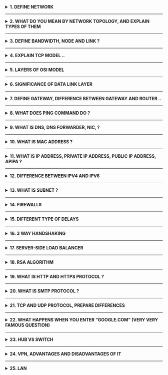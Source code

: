 <details> <summary><b>
1.	DEFINE NETWORK 
</b></summary><br>
<b>Network</b>   :  
An inter-connection of multiple devices known as host, that are connected using multiple paths for the purpose of sending/receiving data.
</details>

---

<details> <summary><b>
2.	WHAT DO YOU MEAN BY NETWORK TOPOLOGY, AND EXPLAIN TYPES OF 	THEM 
</b></summary><br>
<b>Network Topography<b>:  
Layout arrangement of different devices in a network.

<b>Types of Topography<b>:

1.  _<b>Star<b>_  -- Star topology is a network topology in which all the nodes are connected to a single device known as a central device
2.  _<b>Ring<b>_  -- Ring topology is a network topology in which nodes are exactly connected to two or more nodes and thus, forming a single continuous path for the transmission.
3.  _<b>Bus<b>_  -- Bus topology is a network topology in which all the nodes are connected to a single cable known as a central cable or bus.
4.  _<b>Mesh<b>_  -- Mesh topology is a network topology in which all the nodes are individually connected to other nodes.
</details>

---

<details> <summary><b>
3.	DEFINE BANDWIDTH, NODE AND LINK ? 
</b></summary><br>
<b>Bandwidth<b>:  
Bandwidth is defined as the potential of the data that is to be transferred in a specific period of time. It is the data carrying capacity of the network or transmission medium.
</details>

---

<details> <summary><b>
4.	EXPLAIN TCP MODEL .. 
</b></summary><br>
<b>TCP/IP Model<b>:  
It is a compressed version of the OSI model with only 4 layers. It stands for Transmission Control Protocol/Internet Protocol. The layers are:

-   Process/Application Layer
-   Host-to-Host/Transport Layer
-   Internet Layer
-   Network Access/Link Layer
</details>

---

<details> <summary><b>
5.	LAYERS OF OSI MODEL 
</b></summary><br>
<b>Layers in OSI model<b>:  
It is a 7 layer architecture with each layer having specific functionality to perform. All these 7 layers work collaboratively to transmit the data from one person to another across the globe.

1.  _<b>Physical Layer<b>_  :

-   It is the lowest layer of the OSI reference model.
-   It is used for the transmission of an unstructured raw bit stream over a physical medium.
-   Physical layer transmits the data either in the form of electrical/optical or mechanical form.
-   The physical layer is mainly used for the physical connection between the devices, and such physical connection can be made by using twisted-pair cable, fibre-optic or wireless transmission media.

2.  _<b>DataLink Layer<b>_  :

-   It is used for transferring the data from one node to another node.
-   It receives the data from the network layer and converts the data into data frames and then attaches the physical address to these frames which are sent to the physical layer.
-   It enables the error-free transfer of data from one node to another node.

3.  _<b>Network Layer<b>_  :

-   Network layer converts the logical address into the physical address.
-   The routing concept means it determines the best route for the packet to travel from source to the destination.
-   Functions of Network Layer :
    -   Routing: The network layer determines the best route from source to destination. This function is known as routing.
    -   Logical addressing: The network layer defines the addressing scheme to identify each device uniquely.

4.  _<b>Transport Layer<b>_  :

-   It delivers the message through the network and provides error checking so that no error occurs during the transfer of data.
-   It provides two kinds of services:
    -   Connection-oriented transmission:  
        In this transmission, the receiver sends the acknowledgement to the sender after the packet has been received.
    -   Connectionless transmission:  
        In this transmission, the receiver does not send the acknowledgement to the sender.

5.  _<b>Session Layer<b>_  :

-   The main responsibility of the session layer is beginning, maintaining and ending the communication between the devices.
-   Session layer also reports the error coming from the upper layers.
-   Session layer establishes and maintains the session between the two users

6.  _<b>Presentation Layer<b>_  :

-   The presentation layer is also known as a Translation layer as it translates the data from one format to another format.
-   At the sender side, this layer translates the data format used by the application layer to the common format and at the receiver side, this layer translates the common format into a format used by the application layer.
-   Functions of Presentation Layer :
    -   Character code translation
    -   Data conversion
    -   Data compression
    -   Data encryption

7.  _<b>Application Layer<b>_  :

-   Application layer enables the user to access the network.
-   It is the topmost layer of the OSI reference model.
-   Application layer protocols are file transfer protocol, simple mail transfer protocol, domain name system, etc.
-   The most widely used application protocol is HTTP(Hypertext transfer protocol ). A user sends the request for the web page using HTTP.
</details>

---

<details> <summary><b>
6.	SIGNIFICANCE OF DATA LINK LAYER
</b></summary><br>
2.  _<b>DataLink Layer<b>_  :

-   It is used for transferring the data from one node to another node.
-   It receives the data from the network layer and converts the data into data frames and then attaches the physical address to these frames which are sent to the physical layer.
-   It enables the error-free transfer of data from one node to another node.
</details>

---

<details> <summary><b>
7.	DEFINE GATEWAY, DIFFERENCE BETWEEN GATEWAY AND ROUTER .. 
</b></summary><br>
Well, you asked for it!
</details>

---

<details> <summary><b>
8.	WHAT DOES PING COMMAND DO ? 
</b></summary><br>
Well, you asked for it!
</details>

---

<details> <summary><b>
9.	WHAT IS DNS, DNS FORWARDER, NIC, ? 
</b></summary><br>
Well, you asked for it!
</details>

---

<details> <summary><b>
10.	WHAT IS MAC ADDRESS ? 
</b></summary><br>
<b>Media Access Control (MAC) Address<b>:  
MAC Addresses are unique 48-bits hardware number of a computer, which is embedded into network card (known as Network Interface Card) during the time of manufacturing.  
MAC is a type og physical address which is used to communicate or transfer the data from one computer to another computer
</details>

---

<details> <summary><b>
11.	WHAT IS IP ADDRESS, PRIVATE IP ADDRESS, PUBLIC IP ADDRESS, APIPA ? 
</b></summary><br>
Well, you asked for it!
</details>

---

<details> <summary><b>
12.	DIFFERENCE BETWEEN IPV4 AND IPV6
</b></summary><br>
_<b>Differences between IPv4 and IPv6<b>_:


| IPv4      | IPv6 |
| ----------- | ----------- |
| IPv4 has a 32-bit address length      | IPv6 has a 128-bit address length       |
| Address representation of IPv4 is in decimal   | Address Representation of IPv6 is in hexadecimal |
| It Supports Manual and DHCP address configuration   | It supports Auto and renumbering address configuration |
| In IPv4 Encryption and Authentication facility not provided   | In IPv6 Encryption and Authentication are provided |
</details>

---

<details> <summary><b>
13.	WHAT IS SUBNET ? 
</b></summary><br>
Well, you asked for it!
</details>

---

<details> <summary><b>
14.	FIREWALLS 
</b></summary><br>
<b>Firewall<b>:  
The firewall is a network security system that is used to monitor the incoming and outgoing traffic and blocks the same based on the firewall security policies. It acts as a wall between the internet (public network) and the networking devices (a private network). It is either a hardware device, software program, or a combination of both. It adds a layer of security to the network
</details>

---

<details> <summary><b>
15.	DIFFERENT TYPE OF DELAYS 
</b></summary><br>
Well, you asked for it!
</details>

---

<details> <summary><b>
16.	3 WAY HANDSHAKING 
</b></summary><br>
Well, you asked for it!
</details>

---

<details> <summary><b>
17.	SERVER-SIDE LOAD BALANCER
</b></summary><br>
Well, you asked for it!
</details>

---

<details> <summary><b>
18.	RSA ALGORITHM 
</b></summary><br>
Well, you asked for it!
</details>

---

<details> <summary><b>
19.	WHAT IS HTTP AND HTTPS PROTOCOL ? 
</b></summary><br>
Well, you asked for it!
</details>

---

<details> <summary><b>
20.	WHAT IS SMTP PROTOCOL ? 
</b></summary><br>
Well, you asked for it!
</details>

---

<details> <summary><b>
21.	TCP AND UDP PROTOCOL, PREPARE DIFFERENCES
</b></summary><br>
Well, you asked for it!
</details>

---

<details> <summary><b>
22.	WHAT HAPPENS WHEN YOU ENTER “GOOGLE.COM” (VERY VERY FAMOUS 	QUESTION) 
</b></summary><br>
_<b>What happens when you hit an URL<b>_: (<b>THIS IS THE MOST IMP QUESTION OF ALL<b>)

-   A URL may contain a request to HTML, image file or any other type.
-   If the content of the typed URL is in the cache and fresh, then display the content.
-   Else find the IP address for the domain so that a TCP connection can be set up. Browser does a DNS lookup.
-   Browser needs to know the IP address for a URL so that it can set up a TCP connection. This is why browser needs DNS service. The browser first looks for URL-IP mapping browser cache, then in OS cache. If all caches are empty, then it makes a recursive query to the local DNS server. The local DNS server provides the IP address.
-   Browser sets up a TCP connection using three-way handshake.
-   Browser sends a HTTP request.
-   Server has a web server like Apache, IIS running that handles incoming HTTP request and sends an HTTP response.
-   Browser receives the HTTP response and renders the content.

<b>NB<b>: I have tried to list down some very important topics from Computer Networks (from interview point), which I have personally faced or I got from some sources. CN is a subject which is comparatively less asked in interviews but may play a very vital role in your selection.  
</details>

---

<details> <summary><b>
23.	HUB VS SWITCH 
</b></summary><br>
Well, you asked for it!
</details>

---

<details> <summary><b>
24.	VPN, ADVANTAGES AND DISADVANTAGES OF IT 
</b></summary><br>
Well, you asked for it!
</details>

---

<details> <summary><b>
25.	LAN
</b></summary><br>
Well, you asked for it!
</details>
